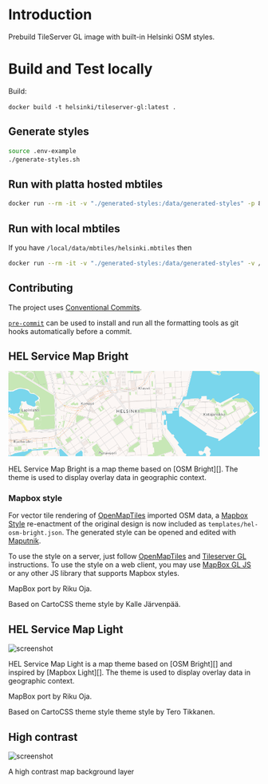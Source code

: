 # Introduction

Prebuild TileServer GL image with built-in Helsinki OSM styles.

# Build and Test locally

Build:

`docker build -t helsinki/tileserver-gl:latest .`

## Generate styles

```bash
source .env-example
./generate-styles.sh
```


## Run with platta hosted mbtiles

```bash
docker run --rm -it -v "./generated-styles:/data/generated-styles" -p 8080:8080 helsinki/tileserver-gl:latest
```

## Run with local mbtiles

If you have `/local/data/mbtiles/helsinki.mbtiles` then

```bash
docker run --rm -it -v "./generated-styles:/data/generated-styles" -v /local/data/mbtiles:/data/mbtiles -p 8080:8080 helsinki/tileserver-gl:latest
```

## Contributing

The project uses [Conventional Commits](https://www.conventionalcommits.org/en/v1.0.0/).

[`pre-commit`](https://pre-commit.com/) can be used to install and
run all the formatting tools as git hooks automatically before a
commit.


## HEL Service Map Bright

![screenshot](https://raw.githubusercontent.com/city-of-helsinki/hel-osm-bright/master/screenshot.png)

HEL Service Map Bright is a map theme based on [OSM Bright][].
The theme is used to display overlay data in geographic context.

### Mapbox style

For vector tile rendering of [OpenMapTiles][] imported OSM data, a [Mapbox Style][] re-enactment of the
original design is now included as `templates/hel-osm-bright.json`. The generated style can be opened
and edited with [Maputnik][].

[OpenMapTiles]: https://github.com/openmaptiles/openmaptiles
[MapBox Style]: https://docs.mapbox.com/mapbox-gl-js/style-spec/
[Maputnik]: https://maputnik.github.io/
[Tileserver GL]: https://github.com/klokantech/tileserver-gl
[MapBox GL JS]: https://openmaptiles.org/docs/website/mapbox-gl-js/

To use the style on a server, just follow [OpenMapTiles][] and [Tileserver GL][] instructions. To use the
style on a web client, you may use [MapBox GL JS][] or any other JS library that supports Mapbox styles.

MapBox port by Riku Oja.

Based on CartoCSS theme style by Kalle Järvenpää.


## HEL Service Map Light

![screenshot](https://raw.githubusercontent.com/city-of-helsinki/hel-service-map-light/master/screenshot.png)

HEL Service Map Light is a map theme based on [OSM Bright][] and inspired by [Mapbox Light][].
The theme is used to display overlay data in geographic context.

MapBox port by Riku Oja.

Based on CartoCSS theme style theme style by Tero Tikkanen.

## High contrast

![screenshot](https://raw.githubusercontent.com/City-of-Turku/high-contrast-map-layer/refs/heads/master/screenshot-2.png)

A high contrast map background layer
